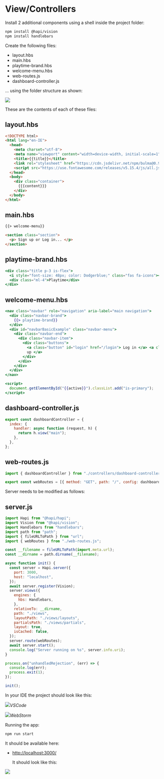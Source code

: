 # View/Controllers

Install 2 additional components using a shell inside the project folder:

~~~bash
npm install @hapi/vision
npm install handlebars
~~~

Create the following files:

- layout.hbs
- main.hbs
- playtime-brand.hbs
- welcome-menu.hbs
- web-routes.js
- dashboard-controller.js

... using the folder structure as shown:

![](img/12.png)

These are the contents of each of these files:

## layout.hbs

~~~html
<!DOCTYPE html>
<html lang="en-IE">
  <head>
    <meta charset="utf-8">
    <meta name="viewport" content="width=device-width, initial-scale=1">
    <title>{{title}}</title>
    <link rel="stylesheet" href="https://cdn.jsdelivr.net/npm/bulma@0.9.4/css/bulma.min.css">
    <script src="https://use.fontawesome.com/releases/v5.15.4/js/all.js"></script>
  </head>
  <body>
    <div class="container">
      {{{content}}}
    </div>
  </body>
</html>
~~~

## main.hbs

~~~html
{{> welcome-menu}}

<section class="section">
  <p> Sign up or Log in... </p>
</section>
~~~

## playtime-brand.hbs

~~~handlebars
<div class="title p-3 is-flex">
  <i style="font-size: 48px; color: Dodgerblue;" class="fas fa-icons"></i>
  <div class="ml-4">Playtime</div>
</div>
~~~

## welcome-menu.hbs

~~~handlebars
<nav class="navbar" role="navigation" aria-label="main navigation">
  <div class="navbar-brand">
    {{> playtime-brand}}
  </div>
  <div id="navbarBasicExample" class="navbar-menu">
    <div class="navbar-end">
      <div class="navbar-item">
        <div class="buttons">
          <a class="button" id="login" href="/login"> Log in </a> <a class="button" id="signup" href="/signup"> Sign
          up </a>
        </div>
      </div>
    </div>
  </div>
</nav>

<script>
  document.getElementById("{{active}}").classList.add("is-primary");
</script>
~~~

## dashboard-controller.js

~~~javascript
export const dashboardController = {
  index: {
    handler: async function (request, h) {
      return h.view("main");
    },
  },
};
~~~

## web-routes.js

~~~javascript
import { dashboardController } from "./controllers/dashboard-controller.js";

export const webRoutes = [{ method: "GET", path: "/", config: dashboardController.index }];
~~~

Server needs to be modified as follows:

## server.js

~~~javascript
import Hapi from "@hapi/hapi";
import Vision from "@hapi/vision";
import Handlebars from "handlebars";
import path from "path";
import { fileURLToPath } from "url";
import { webRoutes } from "./web-routes.js";

const __filename = fileURLToPath(import.meta.url);
const __dirname = path.dirname(__filename);

async function init() {
  const server = Hapi.server({
    port: 3000,
    host: "localhost",
  });
  await server.register(Vision);
  server.views({
    engines: {
      hbs: Handlebars,
    },
    relativeTo: __dirname,
    path: "./views",
    layoutPath: "./views/layouts",
    partialsPath: "./views/partials",
    layout: true,
    isCached: false,
  });
  server.route(webRoutes);
  await server.start();
  console.log("Server running on %s", server.info.uri);
}

process.on("unhandledRejection", (err) => {
  console.log(err);
  process.exit(1);
});

init();
~~~

In your IDE the project should look like this:

![](img/09.png)*VSCode*

![](img/10.png)*WebStorm*

Running the app:

~~~bash
npm run start
~~~

 It should be available here:

- <http://localhost:3000/>

  It should look like this:

![](img/11.png)

